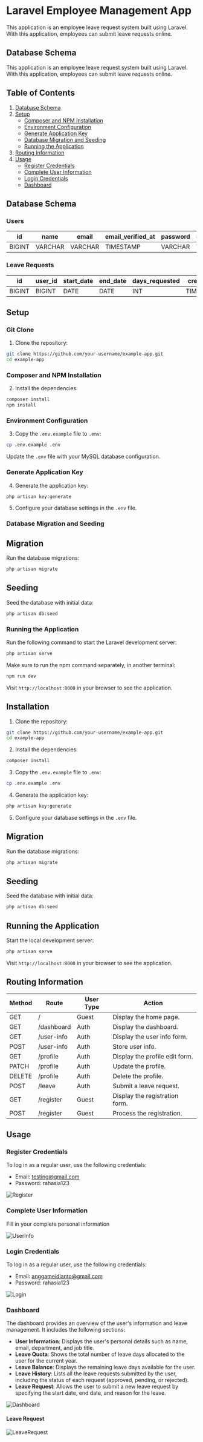 # Laravel Employee Management App

This application is an employee leave request system built using Laravel. With this application, employees can submit leave requests online. 

## Database Schema
This application is an employee leave request system built using Laravel. With this application, employees can submit leave requests online. 

## Table of Contents

1. [Database Schema](#database-schema)
1. [Setup](#setup)
    - [Composer and NPM Installation](#composer-and-npm-installation)
    - [Environment Configuration](#environment-configuration)
    - [Generate Application Key](#generate-application-key)
    - [Database Migration and Seeding](#database-migration-and-seeding)
    - [Running the Application](#running-the-application)
1. [Routing Information](#routing-information)
1. [Usage](#usage)
    - [Register Credentials](#register-credentials)
    - [Complete User Information](#complete-user-information)
    - [Login Credentials](#login-credentials)
    - [Dashboard](#dashboard)

## Database Schema

### Users

| id       | name   | email | email_verified_at | password | remember_token | birth_place | sex | birth_date | status | join_date | dept | job_title | created_at | updated_at |
| -------- | ------ | ----- | ----------------- | -------- | -------------- | ----------- | --- | ---------- | ------ | --------- | ---- | --------- | ---------- | ---------- |
| BIGINT   | VARCHAR| VARCHAR| TIMESTAMP         | VARCHAR  | VARCHAR        | VARCHAR     | VARCHAR | VARCHAR   | VARCHAR | VARCHAR  | VARCHAR | VARCHAR  |  TIMESTAMP  | TIMESTAMP  |

### Leave Requests

| id            | user_id       | start_date | end_date   | days_requested | created_at | updated_at |
| ------------- | ------------- | ---------- | ---------- | -------------- | ---------- | ---------- |
| BIGINT        | BIGINT        | DATE       | DATE       | INT            | TIMESTAMP  | TIMESTAMP  |

## Setup

### Git Clone

1. Clone the repository:
  ```bash
  git clone https://github.com/your-username/example-app.git
  cd example-app
  ```

### Composer and NPM Installation

2. Install the dependencies:
  ```bash
  composer install
  npm install
  ```

### Environment Configuration

3. Copy the `.env.example` file to `.env`:
  ```bash
  cp .env.example .env
  ```

Update the `.env` file with your MySQL database configuration.

### Generate Application Key

4. Generate the application key:
  ```bash
  php artisan key:generate
  ```

5. Configure your database settings in the `.env` file.


### Database Migration and Seeding

## Migration

Run the database migrations:
```bash
php artisan migrate
```

## Seeding

Seed the database with initial data:
```bash
php artisan db:seed
```

### Running the Application

Run the following command to start the Laravel development server:

```bash
php artisan serve
```

Make sure to run the npm command separately, in another terminal:

```bash
npm run dev
```

Visit `http://localhost:8000` in your browser to see the application.

## Installation

1. Clone the repository:
  ```bash
  git clone https://github.com/your-username/example-app.git
  cd example-app
  ```

2. Install the dependencies:
  ```bash
  composer install
  ```

3. Copy the `.env.example` file to `.env`:
  ```bash
  cp .env.example .env
  ```

4. Generate the application key:
  ```bash
  php artisan key:generate
  ```

5. Configure your database settings in the `.env` file.

## Migration

Run the database migrations:
```bash
php artisan migrate
```

## Seeding

Seed the database with initial data:
```bash
php artisan db:seed
```

## Running the Application

Start the local development server:
```bash
php artisan serve
```

Visit `http://localhost:8000` in your browser to see the application.

## Routing Information

| Method | Route        | User Type  | Action                          |
| ------ | ------------ | ---------- | ------------------------------- |
| GET    | /            | Guest      | Display the home page.          |
| GET    | /dashboard   | Auth       | Display the dashboard.          |
| GET    | /user-info   | Auth       | Display the user info form.     |
| POST   | /user-info   | Auth       | Store user info.                |
| GET    | /profile     | Auth       | Display the profile edit form.  |
| PATCH  | /profile     | Auth       | Update the profile.             |
| DELETE | /profile     | Auth       | Delete the profile.             |
| POST   | /leave       | Auth       | Submit a leave request.         |
| GET    | /register    | Guest      | Display the registration form.  |
| POST   | /register    | Guest      | Process the registration.       |

## Usage

### Register Credentials

To log in as a regular user, use the following credentials:

-   Email: testing@gmail.com
-   Password: rahasia123

![Register](/demo/register.png)

### Complete User Information

Fill in your complete personal information

![UserInfo](/demo/userInfo.png)

### Login Credentials

To log in as a regular user, use the following credentials:

-   Email: anggameidianto@gmail.com
-   Password: rahasia123

![Login](/demo/login.png)

### Dashboard

The dashboard provides an overview of the user's information and leave management. It includes the following sections:

- **User Information**: Displays the user's personal details such as name, email, department, and job title.
- **Leave Quota**: Shows the total number of leave days allocated to the user for the current year.
- **Leave Balance**: Displays the remaining leave days available for the user.
- **Leave History**: Lists all the leave requests submitted by the user, including the status of each request (approved, pending, or rejected).
- **Leave Request**: Allows the user to submit a new leave request by specifying the start date, end date, and reason for the leave.

![Dashboard](/demo/dashboard.png)

#### Leave Request

![LeaveRequest](/demo/leaveRequest.png)
